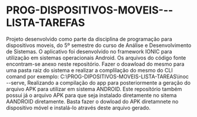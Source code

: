 # PROG-DISPOSITIVOS-MOVEIS---LISTA-TAREFAS
Projeto desenvolvido como parte da disciplina de programação para dispositivos moveis, do 5º semestre do curso de Análise e Desenvolvimento de Sistemas.
O aplicativo foi desenvolvido no framework IONIC para utilização em sistemas operacionais Android. Os arquivos do código fonte encontram-se anexo neste repositório.
Fazer o doawload do mesmo para uma pasta raiz do sistema e realizar a complilação do mesmo do CLI comand por exemplo: C:\PROG-DIPOSITIVOS-MOVEIS-LISTA-TAREAS\inoc --serve,
Realizando a compilação do app para posteriormente a geração do arquivo APK para utilizar em sistema ANDROID.
Este reposítório também possui já o arquivo APK para que seja instalado diretamente no sitema AANDROID diretamente. Basta fazer o dowload do APK diretamnete no dispositivo 
móvel e instalá-lo através deste arquivo gerado.
